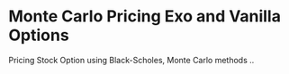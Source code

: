# Monte Carlo Pricing Exo and Vanilla Options
Pricing Stock Option using Black-Scholes, Monte Carlo methods ..
